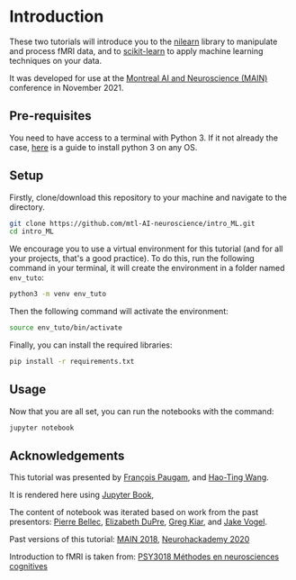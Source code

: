 # Introduction

These two tutorials will introduce you to the [nilearn](https://nilearn.github.io/stable/index.html) 
library to manipulate and process fMRI data, and to [scikit-learn](https://scikit-learn.org/stable/) 
to apply machine learning techniques on your data.

It was developed for use at the [Montreal AI and Neuroscience (MAIN)](https://www.main2021.org/) 
conference in November 2021.

## Pre-requisites

You need to have access to a terminal with Python 3. 
If it not already the case, 
[here](https://realpython.com/installing-python/#how-to-check-your-python-version-on-windows) 
is a guide to install python 3 on any OS.

## Setup

Firstly, clone/download this repository to your machine and navigate to the directory.

```bash
git clone https://github.com/mtl-AI-neuroscience/intro_ML.git
cd intro_ML
```

We encourage you to use a virtual environment for this tutorial 
(and for all your projects, that's a good practice). 
To do this, run the following command in your terminal, it will create the
environment in a folder named `env_tuto`:

```bash
python3 -m venv env_tuto
```
Then the following command will activate the environment:

```bash
source env_tuto/bin/activate
```
Finally, you can install the required libraries:

```bash
pip install -r requirements.txt
```

## Usage

Now that you are all set, you can run the notebooks with the command:

```bash
jupyter notebook
```

## Acknowledgements

This tutorial was presented by 
[François Paugam](https://github.com/FrancoisPgm),
and [Hao-Ting Wang](https://wanghaoting.com/).

It is rendered here using [Jupyter Book](https://github.com/jupyter/jupyter-book),
<!-- with compute infrastructure provided by the [Canadian Open Neuroscience Platform (CONP)](http://conp.ca). -->

The content of notebook was iterated based on work from the past presentors:
[Pierre Bellec](https://simexp.github.io/lab-website/),
[Elizabeth DuPre](https://elizabeth-dupre.com),
[Greg Kiar](http://gkiar.me),
and [Jake Vogel](https://scholar.google.ca/citations?user=1m6yqlwAAAAJ&hl=en).

Past versions of this tutorial:
[MAIN 2018](https://brainhack101.github.io/introML-book/intro), 
[Neurohackademy 2020](https://emdupre.github.io/nha2020-nilearn/01-data-structures.html)

Introduction to fMRI is taken from:
[PSY3018 Méthodes en neurosciences cognitives](https://psy3018.github.io/intro.html)
